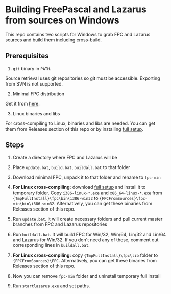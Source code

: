 Building FreePascal and Lazarus from sources on Windows
=======================================================

This repo contains two scripts for Windows to grab FPC and Lazarus sources and build them including cross-build.

Prerequisites
-------------

1. `git` binary in `PATH`.

Source retrieval uses git repositories so git must be accessible. Exporting from SVN is not supported.

2. Minimal FPC distribution

Get it from [here](https://www.getlazarus.org/setup/minimal).

3. Linux binaries and libs

For cross-compiling to Linux, binaries and libs are needed. You can get them from Releases section of this repo or by installing [full setup](https://www.getlazarus.org/setup).


Steps
-----

1. Create a directory where FPC and Lazarus will be

2. Place `update.bat`, `build.bat`, `buildall.bat` to that folder

3. Download minimal FPC, unpack it to that folder and rename to `fpc-min`

4. **For Linux cross-compiling:** download [full setup](https://www.getlazarus.org/setup) and install it to temporary folder. Copy `i386-linux-*.exe` and `x86_64-linux-*.exe` from `{TmpFullInstall}\fpc\bin\i386-win32` to `{FPCFromSources}\fpc-min\bin\i386-win32`. Alternatively, you can get these binaries from Releases section of this repo.

4. Run `update.bat`. It will create necessary folders and pull current master branches from FPC and Lazarus repositories

5. Run `buildall.bat`. It will build FPC for Win/32, Win/64, Lin/32 and Lin/64 and Lazarus for Win/32. If you don't need any of these, comment out corresponding lines in `buildall.bat`.

6. **For Linux cross-compiling:** copy `{TmpFullInstall}\fpc\lib` folder to `{FPCFromSources}\FPC`. Alternatively, you can get these binaries from Releases section of this repo.

7. Now you can remove `fpc-min` folder and uninstall temporary full install

8. Run `startlazarus.exe` and set paths.
